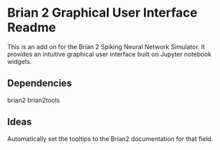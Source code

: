 Brian 2 Graphical User Interface Readme
=======================================

This is an add on for the Brian 2 Spiking Neural Network Simulator. It provides
an intuitive graphical user interface built on Jupyter notebook widgets.


Dependencies
------------

brian2
brian2tools


Ideas
-----

Automatically set the tooltips to the Brian2 documentation for that field.
